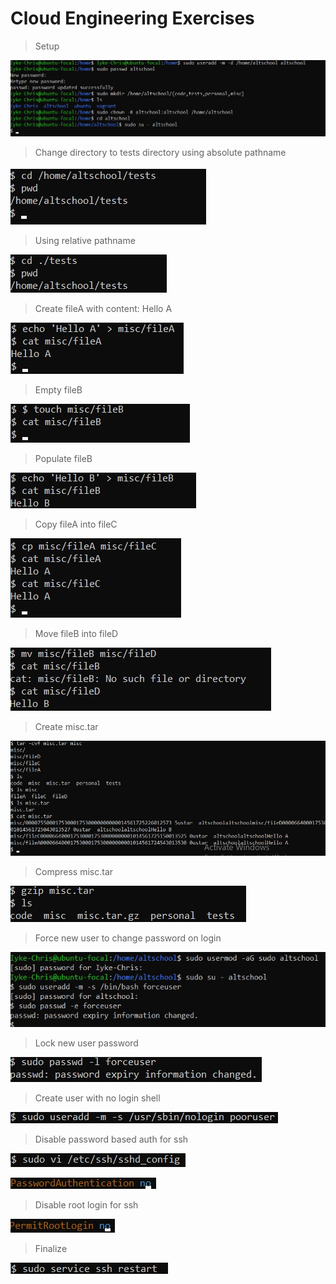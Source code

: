 # Cloud Engineering Exercises

> Setup

![alt](./img/setup.jpg)

> Change directory to tests directory using absolute pathname

![alt](./img/a.jpg)

> Using relative pathname

![alt](./img/b.jpg)

> Create fileA with content: Hello A

![alt](./img/c.jpg)

> Empty fileB

![alt](./img/d.jpg)

> Populate fileB

![alt](./img/d-b.jpg)

> Copy fileA into fileC

![alt](./img/e.jpg)

> Move fileB into fileD

![alt](./img/f.jpg)

> Create misc.tar

![alt](./img/g.jpg)

> Compress misc.tar

![alt](./img/h.jpg)

> Force new user to change password on login

![alt](./img/i.jpg)

> Lock new user password

![alt](./img/j.jpg)

> Create user with no login shell

![alt](./img/k.jpg)

> Disable password based auth for ssh

![alt](./img/l.jpg)

![alt](./img/l-bi.jpg)

> Disable root login for ssh

![alt](./img/m.jpg)

> Finalize

![alt](./img/final.jpg)
